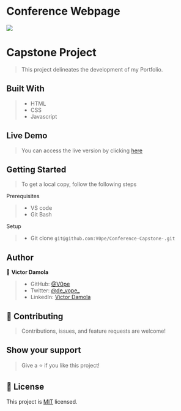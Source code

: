# Conference Webpage
![](https://img.shields.io/badge/Microverse-blueviolet)

# Capstone Project

> This project delineates the development of my Portfolio.


## Built With

>- HTML
>- CSS
>- Javascript

## Live Demo

> You can access the live version by clicking [here]()


## Getting Started
> To get a local copy, follow the following steps

Prerequisites
>- VS code 
>- Git Bash

Setup
>- Git clone `git@github.com:V0pe/Conference-Capstone-.git`


## Author

👤 **Victor Damola**

>- GitHub: [@V0pe](https://github.com/V0pe)
>- Twitter: [@de_vope_](https://twitter.com/de_vope)
>- LinkedIn: [Victor Damola](https://linkedin.com/in/victor-damola-aderibigbe-27931ab0)

## 🤝 Contributing

>Contributions, issues, and feature requests are welcome!

## Show your support

>Give a ⭐️ if you like this project!

## 📝 License

This project is [MIT](./MIT.md) licensed.
